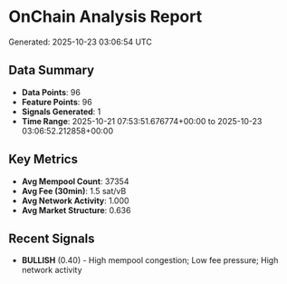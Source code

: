 # OnChain Analysis Report
Generated: 2025-10-23 03:06:54 UTC

## Data Summary
- **Data Points**: 96
- **Feature Points**: 96
- **Signals Generated**: 1
- **Time Range**: 2025-10-21 07:53:51.676774+00:00 to 2025-10-23 03:06:52.212858+00:00

## Key Metrics
- **Avg Mempool Count**: 37354
- **Avg Fee (30min)**: 1.5 sat/vB
- **Avg Network Activity**: 1.000
- **Avg Market Structure**: 0.636

## Recent Signals
- **BULLISH** (0.40) - High mempool congestion; Low fee pressure; High network activity
